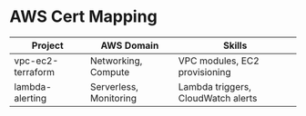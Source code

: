 ﻿# AWS Cert Mapping

| Project | AWS Domain | Skills |
|---------|------------|--------|
| vpc-ec2-terraform | Networking, Compute | VPC modules, EC2 provisioning |
| lambda-alerting | Serverless, Monitoring | Lambda triggers, CloudWatch alerts |
